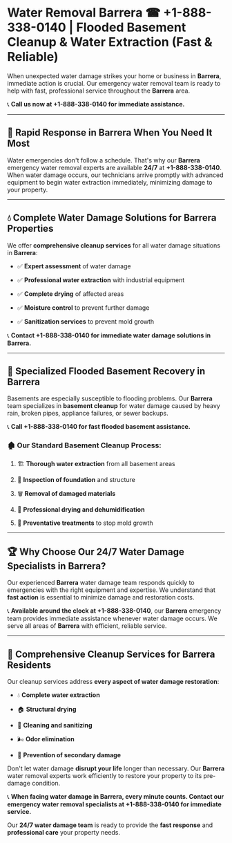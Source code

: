 # Water Removal Barrera ☎ +1-888-338-0140 | Flooded Basement Cleanup & Water Extraction (Fast & Reliable)

When unexpected water damage strikes your home or business in **Barrera**, immediate action is crucial. Our emergency water removal team is ready to help with fast, professional service throughout the **Barrera** area. 

📞 **Call us now at +1-888-338-0140 for immediate assistance.**
---
## 🚀 Rapid Response in Barrera When You Need It Most
Water emergencies don't follow a schedule. That's why our **Barrera** emergency water removal experts are available **24/7** at **+1-888-338-0140**. When water damage occurs, our technicians arrive promptly with advanced equipment to begin water extraction immediately, minimizing damage to your property.
---
## 💧 Complete Water Damage Solutions for Barrera Properties
We offer **comprehensive cleanup services** for all water damage situations in **Barrera**:
- ✅ **Expert assessment** of water damage  
- ✅ **Professional water extraction** with industrial equipment  
- ✅ **Complete drying** of affected areas  
- ✅ **Moisture control** to prevent further damage  
- ✅ **Sanitization services** to prevent mold growth  
📞 **Contact +1-888-338-0140 for immediate water damage solutions in Barrera.**
---
## 🌊 Specialized Flooded Basement Recovery in Barrera
Basements are especially susceptible to flooding problems. Our **Barrera** team specializes in **basement cleanup** for water damage caused by heavy rain, broken pipes, appliance failures, or sewer backups. 
📞 **Call +1-888-338-0140 for fast flooded basement assistance.**
### 🏚️ Our Standard Basement Cleanup Process:
1. 🏗️ **Thorough water extraction** from all basement areas  
2. 🔎 **Inspection of foundation** and structure  
3. 🗑️ **Removal of damaged materials**  
4. 💨 **Professional drying and dehumidification**  
5. 🚫 **Preventative treatments** to stop mold growth  
---
## 🏆 Why Choose Our 24/7 Water Damage Specialists in Barrera?
Our experienced **Barrera** water damage team responds quickly to emergencies with the right equipment and expertise. We understand that **fast action** is essential to minimize damage and restoration costs.
📞 **Available around the clock at +1-888-338-0140**, our **Barrera** emergency team provides immediate assistance whenever water damage occurs. We serve all areas of **Barrera** with efficient, reliable service.
---
## 🧹 Comprehensive Cleanup Services for Barrera Residents
Our cleanup services address **every aspect of water damage restoration**:
- 💧 **Complete water extraction**  
- 🏠 **Structural drying**  
- 🧼 **Cleaning and sanitizing**  
- 🌬️ **Odor elimination**  
- 🚫 **Prevention of secondary damage**  
Don't let water damage **disrupt your life** longer than necessary. Our **Barrera** water removal experts work efficiently to restore your property to its pre-damage condition.
📞 **When facing water damage in Barrera, every minute counts. Contact our emergency water removal specialists at +1-888-338-0140 for immediate service.**
Our **24/7 water damage team** is ready to provide the **fast response** and **professional care** your property needs.
